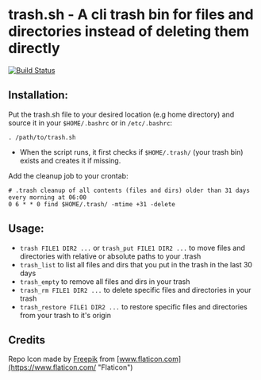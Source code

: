 # trash.sh - A cli trash bin for files and directories instead of deleting them directly

[![Build Status](https://drone.pyas.de/api/badges/Kim/trash.sh/status.svg)](https://drone.pyas.de/Kim/trash.sh)

## Installation:  
Put the trash.sh file to your desired location (e.g home directory) and source it in your `$HOME/.bashrc` or in `/etc/.bashrc`:

    . /path/to/trash.sh

- When the script runs, it first checks if `$HOME/.trash/` (your trash bin) exists and creates it if missing.

Add the cleanup job to your crontab:

    # .trash cleanup of all contents (files and dirs) older than 31 days every morning at 06:00
    0 6 * * 0 find $HOME/.trash/ -mtime +31 -delete  

## Usage: 

 - `trash FILE1 DIR2 ...` or `trash_put FILE1 DIR2 ...` to move files and directories with relative or absolute paths to your .trash
 - `trash_list` to list all files and dirs that you put in the trash in the last 30 days
 - `trash_empty` to remove all files and dirs in your trash
 - `trash_rm FILE1 DIR2 ...` to delete specific files and directories in your trash
 - `trash_restore FILE1 DIR2 ...`  to restore specific files and directories from your trash to it's origin

## Credits
Repo Icon made by [Freepik](https://www.freepik.com "Freepik") from [www.flaticon.com](https://www.flaticon.com/ "Flaticon")
